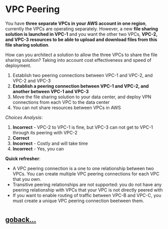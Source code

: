 # VPC Peering

You have **three separate VPCs in your AWS account in one region**, currently the VPCs are operating separately. However, a new **file sharing solution is launched in VPC-1** and you want the other two VPCs, **VPC-2, and VPC-3 resources to be able to upload and download files from this file sharing solution**.

How can you architect a solution to allow the three VPCs to share the file sharing solution? Taking into account cost effectiveness and speed of deployment.

1. Establish two peering connections between VPC-1 and VPC-2, and VPC-2 and VPC-3
2. **Establish a peering connection between VPC-1 and VPC-2, and another between VPC-1 and VPC-3**
3. Move the file sharing solution to your data center, and deploy VPN connections from each VPC to the data center
4. You can not share resources between VPCs in AWS

_Choices Analysis_:
1. **Incorrect** - VPC-2 to VPC-1 is fine, but VPC-3 can not get to VPC-1 through its peering with VPC-2
2. **Correct**
3. **Incorrect** - Costly and will take time
4. **Incorrect** - Yes, you can

**Quick refresher**:
- A VPC peering connection is a one to one relationship between two VPCs. You can create multiple VPC peering connections for each VPC that you own.
- Transitive peering relationships are not supported: you do not have any peering relationship with VPCs that your VPC is not directly peered with
- If you want to enable routing of traffic between VPC-B and VPC-C, you must create a unique VPC peering connection beetween them.


#
## [goback...](./index.md)